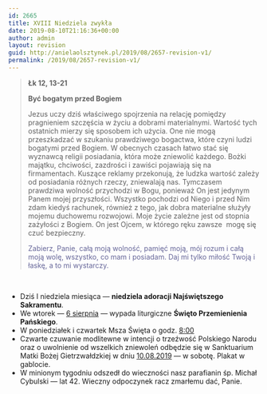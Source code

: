 ```yaml
---
id: 2665
title: XVIII Niedziela zwykła
date: 2019-08-10T21:16:36+00:00
author: admin
layout: revision
guid: http://anielaolsztynek.pl/2019/08/2657-revision-v1/
permalink: /2019/08/2657-revision-v1/
---
```

> **Łk 12, 13-21**
> 
> **Być bogatym przed Bogiem**
> 
> Jezus uczy dziś właściwego spojrzenia na relację pomiędzy pragnieniem szczęścia w życiu a dobrami materialnymi. Wartość tych ostatnich mierzy się sposobem ich użycia. One nie mogą przeszkadzać w szukaniu prawdziwego bogactwa, które czyni ludzi bogatymi przed Bogiem. W obecnych czasach łatwo stać się wyznawcą religii posiadania, która może zniewolić każdego. Bożki majątku, chciwości, zazdrości i zawiści pojawiają się na firmamentach. Kuszące reklamy przekonują, że ludzka wartość zależy od posiadania różnych rzeczy, zniewalają nas. Tymczasem prawdziwa wolność przychodzi w Bogu, ponieważ On jest jedynym Panem mojej przyszłości. Wszystko pochodzi od Niego i przed Nim zdam kiedyś rachunek, również z tego, jak dobra materialne służyły mojemu duchowemu rozwojowi. Moje życie zależne jest od stopnia zażyłości z Bogiem. On jest Ojcem, w którego ręku zawsze  mogę się czuć bezpieczny.
> 
> <span style="color: #666699;">Zabierz, Panie, całą moją wolność, pamięć moją, mój rozum i całą moją wolę, wszystko, co mam i posiadam. Daj mi tylko miłość Twoją i łaskę, a to mi wystarczy.</span>

&nbsp;

  * Dziś I niedziela miesiąca — **niedziela adoracji Najświętszego Sakramentu**.
  * We wtorek — <span style="text-decoration: underline;">6 sierpnia</span> — wypada liturgiczne **Święto Przemienienia Pańskiego**.
  * W poniedziałek i czwartek Msza Święta o godz. <span style="text-decoration: underline;">8:00</span>
  * Czwarte czuwanie modlitewne w intencji o trzeźwość Polskiego Narodu oraz o uwolnienie od wszelkich zniewoleń odbędzie się w Sanktuarium Matki Bożej Gietrzwałdzkiej w dniu <span style="text-decoration: underline;">10.08.2019</span> — w sobotę. Plakat w gablocie.
  * W minionym tygodniu odszedł do wieczności nasz parafianin śp. Michał Cybulski — lat 42. Wieczny odpoczynek racz zmarłemu dać, Panie.